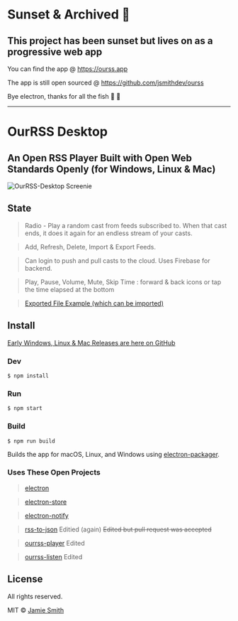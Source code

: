
# Sunset & Archived 🌇

## This project has been sunset but lives on as a progressive web app

You can find the app @ <https://ourss.app>

The app is still open sourced @ <https://github.com/jsmithdev/ourss>

Bye electron, thanks for all the fish :wave: :dolphin:

---

# OurRSS Desktop

## An Open RSS Player Built with Open Web Standards Openly (for Windows, Linux & Mac)

![OurRSS-Desktop Screenie](https://i.imgur.com/2hFCuT3.png "OurRSS-Desktop Screenie")

## State

> Radio - Play a random cast from feeds subscribed to. When that cast ends, it does it again for an endless stream of your casts.

> Add, Refresh, Delete, Import & Export Feeds.

> Can login to push and pull casts to the cloud. Uses Firebase for backend.

> Play, Pause, Volume, Mute, Skip Time : forward & back icons or tap the time elapsed at the bottom

> [Exported File Example (which can be imported)](https://gist.github.com/dubyajaysmith/a36a4a14a67221e72c1e7a05ae98910a)

## Install

[Early Windows, Linux & Mac Releases are here on GitHub](https://github.com/dubyajaysmith/ourrss-desktop/releases)

### Dev

```$ npm install```

### Run

```$ npm start```

### Build

```$ npm run build```

Builds the app for macOS, Linux, and Windows using [electron-packager](https://github.com/electron-userland/electron-packager).

### Uses These Open Projects

> [electron](https://github.com/electron/electron)

> [electron-store](https://github.com/sindresorhus/electron-store)

> [electron-notify](https://github.com/hankbao/electron-notify)

> [rss-to-json](https://github.com/nasa8x/rss-to-json) Editied (again) ~~Edited but pull request was accepted~~

> [ourrss-player](https://github.com/dubyajaysmith/ourrss-player) Edited

> [ourrss-listen](https://github.com/dubyajaysmith/ourrss-listen) Edited

## License

All rights reserved.

MIT © [Jamie Smith](http://jamiesmiths.com)
